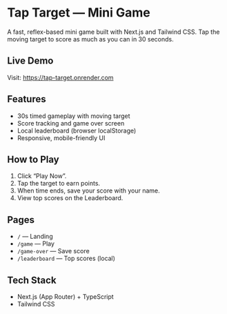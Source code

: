 # Tap Target — Mini Game

A fast, reflex-based mini game built with Next.js and Tailwind CSS. Tap the moving target to score as much as you can in 30 seconds.

## Live Demo
Visit: https://tap-target.onrender.com

## Features
- 30s timed gameplay with moving target
- Score tracking and game over screen
- Local leaderboard (browser localStorage)
- Responsive, mobile-friendly UI

## How to Play
1. Click “Play Now”.
2. Tap the target to earn points.
3. When time ends, save your score with your name.
4. View top scores on the Leaderboard.

## Pages
- `/` — Landing
- `/game` — Play
- `/game-over` — Save score
- `/leaderboard` — Top scores (local)

## Tech Stack
- Next.js (App Router) + TypeScript
- Tailwind CSS
